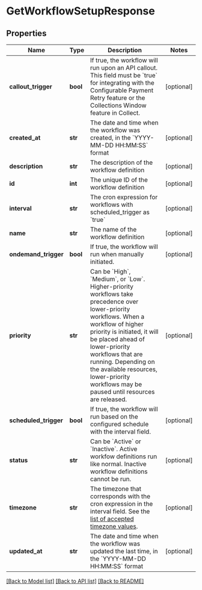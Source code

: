 # GetWorkflowSetupResponse

## Properties
Name | Type | Description | Notes
------------ | ------------- | ------------- | -------------
**callout_trigger** | **bool** | If true, the workflow will run upon an API callout. This field must be &#x60;true&#x60; for integrating with the Configurable Payment Retry feature or the Collections Window feature in Collect.  | [optional] 
**created_at** | **str** | The date and time when the workflow was created, in the &#x60;YYYY-MM-DD HH:MM:SS&#x60; format  | [optional] 
**description** | **str** | The description of the workflow definition  | [optional] 
**id** | **int** | The unique ID of the workflow definition  | [optional] 
**interval** | **str** | The cron expression for workflows with scheduled_trigger as &#x60;true&#x60;  | [optional] 
**name** | **str** | The name of the workflow definition  | [optional] 
**ondemand_trigger** | **bool** | If true, the workflow will run when manually initiated.  | [optional] 
**priority** | **str** | Can be &#x60;High&#x60;, &#x60;Medium&#x60;, or &#x60;Low&#x60;. Higher-priority workflows take precedence over lower-priority workflows. When a workflow of higher priority is initiated, it will be placed ahead of lower-priority workflows that are running. Depending on the available resources, lower-priority workflows may be paused until resources are released.  | [optional] 
**scheduled_trigger** | **bool** | If true, the workflow will run based on the configured schedule with the interval field.  | [optional] 
**status** | **str** | Can be &#x60;Active&#x60; or &#x60;Inactive&#x60;. Active workfow definitions run like normal. Inactive workflow definitions cannot be run.  | [optional] 
**timezone** | **str** | The timezone that corresponds with the cron expression in the interval field. See the [list of accepted timezone values](https://docs.google.com/spreadsheets/d/1skhepi-q5l9LyaMUPZjU_V9gzTphNMqNyV6ST5mygEo/edit?usp&#x3D;sharing).  | [optional] 
**updated_at** | **str** | The date and time when the workflow was updated the last time, in the &#x60;YYYY-MM-DD HH:MM:SS&#x60; format  | [optional] 

[[Back to Model list]](../README.md#documentation-for-models) [[Back to API list]](../README.md#documentation-for-api-endpoints) [[Back to README]](../README.md)


